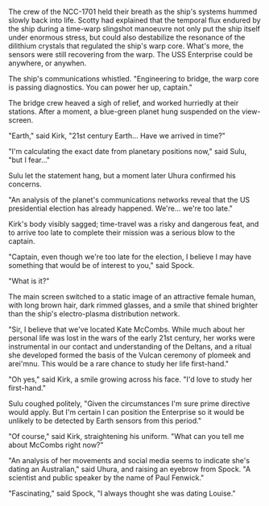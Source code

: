 The crew of the NCC-1701 held their breath as the ship's systems hummed slowly back into life. Scotty had explained that the temporal flux endured by the ship during a time-warp slingshot manoeuvre not only put the ship itself under enormous stress, but could also destabilize the resonance of the dilithium crystals that regulated the ship's warp core. What's more, the sensors were still recovering from the warp. The USS Enterprise could be anywhere, or anywhen.

The ship's communications whistled. "Engineering to bridge, the warp core is passing diagnostics. You can power her up, captain."

The bridge crew heaved a sigh of relief, and worked hurriedly at their stations. After a moment, a blue-green planet hung suspended on the view-screen.

"Earth," said Kirk, "21st century Earth... Have we arrived in time?"

"I'm calculating the exact date from planetary positions now," said Sulu, "but I fear..."

Sulu let the statement hang, but a moment later Uhura confirmed his concerns.

"An analysis of the planet's communications networks reveal that the US presidential election has already happened. We're... we're too late."

Kirk's body visibly sagged; time-travel was a risky and dangerous feat, and to arrive too late to complete their mission was a serious blow to the captain.

"Captain, even though we're too late for the election, I believe I may have something that would be of interest to you," said Spock.

"What is it?"

The main screen switched to a static image of an attractive female human, with long brown hair, dark rimmed glasses, and a smile that shined brighter than the ship's electro-plasma distribution network.

"Sir, I believe that we've located Kate McCombs. While much about her personal life was lost in the wars of the early 21st century, her works were instrumental in our contact and understanding of the Deltans, and a ritual she developed formed the basis of the Vulcan ceremony of plomeek and arei'mnu. This would be a rare chance to study her life first-hand."

"Oh yes," said Kirk, a smile growing across his face. "I'd love to study her first-hand."

Sulu coughed politely, "Given the circumstances I'm sure prime directive would apply. But I'm certain I can position the Enterprise so it would be unlikely to be detected by Earth sensors from this period."

"Of course," said Kirk, straightening his uniform. "What can you tell me about McCombs right now?"

"An analysis of her movements and social media seems to indicate she's dating an Australian," said Uhura, and raising an eyebrow from Spock. "A scientist and public speaker by the name of Paul Fenwick."

"Fascinating," said Spock, "I always thought she was dating Louise."
